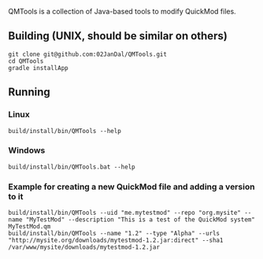 QMTools is a collection of Java-based tools to modify QuickMod files.

## Building (UNIX, should be similar on others)

```
git clone git@github.com:02JanDal/QMTools.git
cd QMTools
gradle installApp
```

## Running

### Linux

```
build/install/bin/QMTools --help
```

### Windows

```
build/install/bin/QMTools.bat --help
```

### Example for creating a new QuickMod file and adding a version to it

```
build/install/bin/QMTools --uid "me.mytestmod" --repo "org.mysite" --name "MyTestMod" --description "This is a test of the QuickMod system" MyTestMod.qm
build/install/bin/QMTools --name "1.2" --type "Alpha" --urls "http://mysite.org/downloads/mytestmod-1.2.jar:direct" --sha1 /var/www/mysite/downloads/mytestmod-1.2.jar
```
